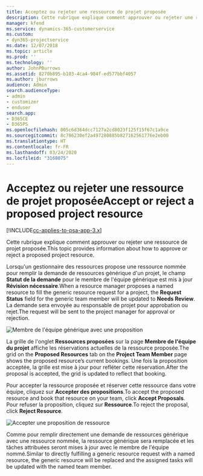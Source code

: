 ```yaml
---
title: Acceptez ou rejeter une ressource de projet proposée
description: Cette rubrique explique comment approuver ou rejeter une ressource de projet proposée.
manager: kfend
ms.service: dynamics-365-customerservice
ms.custom:
- dyn365-projectservice
ms.date: 12/07/2018
ms.topic: article
ms.prod: ''
ms.technology: ''
author: JohnPBurrows
ms.assetid: 8270b895-b103-4ca4-984f-ed577bbf4057
ms.author: jburrows
audience: Admin
search.audienceType:
- admin
- customizer
- enduser
search.app:
- D365CE
- D365PS
ms.openlocfilehash: 005c6d364dcc7127a2cd8023f125f15f67c1a9ce
ms.sourcegitcommit: 8c786230ef2a497280885b827162561776e2eb00
ms.translationtype: HT
ms.contentlocale: fr-FR
ms.lasthandoff: 03/24/2020
ms.locfileid: "3168075"
---
```

# <a name="accept-or-reject-a-proposed-project-resource"></a><span data-ttu-id="d2733-103">Acceptez ou rejeter une ressource de projet proposée</span><span class="sxs-lookup"><span data-stu-id="d2733-103">Accept or reject a proposed project resource</span></span>

[!INCLUDE[cc-applies-to-psa-app-3.x](../includes/cc-applies-to-psa-app-3x.md)]

<span data-ttu-id="d2733-104">Cette rubrique explique comment approuver ou rejeter une ressource de projet proposée.</span><span class="sxs-lookup"><span data-stu-id="d2733-104">This topic provides information about how to approve or reject a proposed project resource.</span></span>

<span data-ttu-id="d2733-105">Lorsqu'un gestionnaire des ressources propose une ressource nommée pour remplir la demande de ressources générique d'un projet, le champ **Statut de la demande** pour le membre de l'équipe générique est mis à jour **Révision nécessaire**.</span><span class="sxs-lookup"><span data-stu-id="d2733-105">When a resource manager proposes a named resource to fill the generic resource request for a project, the **Request Status** field for the generic team member will be updated to **Needs Review**.</span></span> <span data-ttu-id="d2733-106">La demande sera envoyée au responsable de projet pour approbation ou rejet.</span><span class="sxs-lookup"><span data-stu-id="d2733-106">The request will be sent to the project manager for approval or rejection.</span></span>

![Membre de l'équipe générique avec une proposition](media/RM-how-to-19.png)

<span data-ttu-id="d2733-108">La grille de l'onglet **Ressources proposées** sur la page **Membre de l'équipe du projet** affiche les réservations actuelles de la ressource proposée.</span><span class="sxs-lookup"><span data-stu-id="d2733-108">The grid on the **Proposed Resources** tab on the **Project Team Member** page shows the proposed resource’s current bookings.</span></span> <span data-ttu-id="d2733-109">Une fois la proposition acceptée, la grille est mise à jour pour refléter cette réservation.</span><span class="sxs-lookup"><span data-stu-id="d2733-109">After the proposal is accepted, the grid is updated to reflect that booking.</span></span> 

<span data-ttu-id="d2733-110">Pour accepter la ressource proposée et réserver cette ressource dans votre équipe, cliquez sur **Accepter des propositions**.</span><span class="sxs-lookup"><span data-stu-id="d2733-110">To accept the proposed resource and book that resource on your team, click **Accept Proposals**.</span></span>  
<span data-ttu-id="d2733-111">Pour refuser la proposition, cliquez sur **Ressource**.</span><span class="sxs-lookup"><span data-stu-id="d2733-111">To reject the proposal, click **Reject Resource**.</span></span>

![Accepter une proposition de ressource](media/RM-how-to-20.png) 

<span data-ttu-id="d2733-113">Comme pour remplir directement une demande de ressources générique avec une ressource nommée, la ressource générique sera remplacée et les tâches attribuées seront mises à jour avec le membre de l'équipe nommé.</span><span class="sxs-lookup"><span data-stu-id="d2733-113">Similar to directly fulfilling a generic resource request with a named resource, the generic resource will be replaced and the assigned tasks will be updated with the named team member.</span></span>
